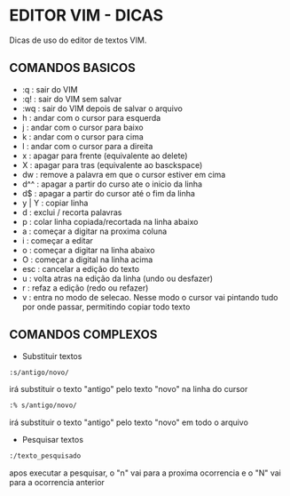 # EDITOR VIM - DICAS 
Dicas de uso do editor de textos VIM.  
## COMANDOS BASICOS 
- :q : sair do VIM
- :q! : sair do VIM sem salvar
- :wq : sair do VIM depois de salvar o arquivo
- h : andar com o cursor para esquerda
- j : andar com o cursor para baixo
- k : andar com o cursor para cima
- l : andar com o cursor para a direita
- x : apagar para frente (equivalente ao delete) 
- X : apagar para tras (equivalente ao basckspace) 
- dw : remove a palavra em que o cursor estiver em cima
- d^^ : apagar a partir do curso ate o inicio da linha
- d$ : apagar a partir do cursor até o fim da linha
- y | Y : copiar linha 
- d : exclui / recorta palavras
- p : colar linha copiada/recortada na linha abaixo
- a : começar a digitar na proxima coluna
- i : começar a editar
- o : começar a digitar na linha abaixo
- O : começar a digital na linha acima
- esc : cancelar a edição do texto
- u : volta atras na edição da linha (undo ou desfazer)
- r : refaz a edição (redo ou refazer)
- v : entra no modo de selecao. Nesse modo o cursor vai pintando tudo por onde passar, permitindo copiar todo texto
## COMANDOS COMPLEXOS
- Substituir textos
```sh
:s/antigo/novo/ 
```
irá substituir o texto "antigo" pelo texto "novo" na linha do cursor
```sh
:% s/antigo/novo/ 
```
irá substituir o texto "antigo" pelo texto "novo" em todo o arquivo
- Pesquisar textos
```sh
:/texto_pesquisado
```
apos executar a pesquisar, o "n" vai para a proxima ocorrencia e o "N" vai para a ocorrencia anterior
